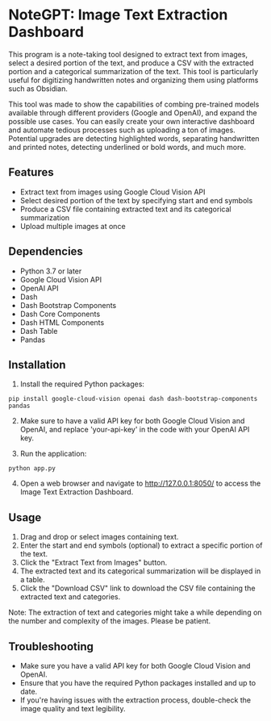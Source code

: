 # NoteGPT: Image Text Extraction Dashboard

This program is a note-taking tool designed to extract text from images, select a desired portion of the text, and produce a CSV with the extracted portion and a categorical summarization of the text. This tool is particularly useful for digitizing handwritten notes and organizing them using platforms such as Obsidian.

This tool was made to show the capabilities of combing pre-trained models available through different providers (Google and OpenAI), and expand the possible use cases.  You can easily create your own interactive dashboard and automate tedious processes such as uploading a ton of images.  Potential upgrades are detecting highlighted words, separating handwritten and printed notes, detecting underlined or bold words, and much more.

## Features

- Extract text from images using Google Cloud Vision API
- Select desired portion of the text by specifying start and end symbols
- Produce a CSV file containing extracted text and its categorical summarization
- Upload multiple images at once

## Dependencies

- Python 3.7 or later
- Google Cloud Vision API
- OpenAI API
- Dash
- Dash Bootstrap Components
- Dash Core Components
- Dash HTML Components
- Dash Table
- Pandas

## Installation

1. Install the required Python packages:

```
pip install google-cloud-vision openai dash dash-bootstrap-components pandas
```

2. Make sure to have a valid API key for both Google Cloud Vision and OpenAI, and replace 'your-api-key' in the code with your OpenAI API key.

3. Run the application:

```
python app.py
```

4. Open a web browser and navigate to http://127.0.0.1:8050/ to access the Image Text Extraction Dashboard.

## Usage

1. Drag and drop or select images containing text.
2. Enter the start and end symbols (optional) to extract a specific portion of the text.
3. Click the "Extract Text from Images" button.
4. The extracted text and its categorical summarization will be displayed in a table.
5. Click the "Download CSV" link to download the CSV file containing the extracted text and categories.

Note: The extraction of text and categories might take a while depending on the number and complexity of the images. Please be patient.

## Troubleshooting

- Make sure you have a valid API key for both Google Cloud Vision and OpenAI.
- Ensure that you have the required Python packages installed and up to date.
- If you're having issues with the extraction process, double-check the image quality and text legibility.
